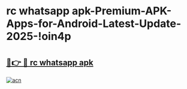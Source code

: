 # rc whatsapp apk-Premium-APK-Apps-for-Android-Latest-Update-2025-!oin4p

# <h2><a href="https://googleone.com">🔗👉 🔴 rc whatsapp apk</a></h2>

[![acn](https://github.com/user-attachments/assets/0f9c940e-d8b0-45ae-aac7-cd30a18b3e1c)](https://googleone.com)

